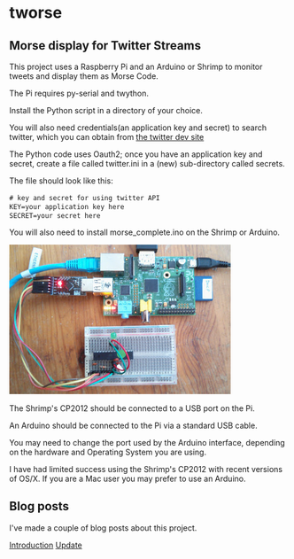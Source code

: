 # tworse

## Morse display for Twitter Streams

This project uses a Raspberry Pi and an Arduino or Shrimp to monitor tweets and display them as Morse Code.

The Pi requires py-serial and twython.

Install the Python script in a directory of your choice.

You will also need credentials(an application key and secret) to search twitter,
which you can obtain from [the twitter dev site]()

The Python code uses Oauth2; once you have an application key and secret,
create a file called twitter.ini in a (new) sub-directory called secrets.

The file should look like this:

    # key and secret for using twitter API
    KEY=your application key here
    SECRET=your secret here
    
You will also need to install morse_complete.ino on the Shrimp or Arduino.

![Shrimp and Pi](images/shrimp-pi.jpg)

The Shrimp's CP2012 should be connected to a USB port on the Pi.

An Arduino should be connected to the Pi via a standard USB cable.

You may need to change the port used by the Arduino interface, depending on the hardware and
Operating System you are using.

I have had limited success using the Shrimp's CP2012 with recent versions of OS/X.
If you are a Mac user you may prefer to use an Arduino.

## Blog posts

I've made a couple of blog posts about this project.

[Introduction](http://blog.rareschool.com/2015/02/tweeting-morse-code-with-raspberry-pi.html)
[Update](http://blog.rareschool.com/2015/03/shrimp-and-raspberry-pi-run-morse.html)